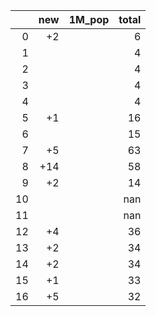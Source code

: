 |    |   new | 1M_pop   |   total |
|---:|------:|:---------|--------:|
|  0 |    +2 |          |       6 |
|  1 |       |          |       4 |
|  2 |       |          |       4 |
|  3 |       |          |       4 |
|  4 |       |          |       4 |
|  5 |    +1 |          |      16 |
|  6 |       |          |      15 |
|  7 |    +5 |          |      63 |
|  8 |   +14 |          |      58 |
|  9 |    +2 |          |      14 |
| 10 |       |          |     nan |
| 11 |       |          |     nan |
| 12 |    +4 |          |      36 |
| 13 |    +2 |          |      34 |
| 14 |    +2 |          |      34 |
| 15 |    +1 |          |      33 |
| 16 |    +5 |          |      32 |